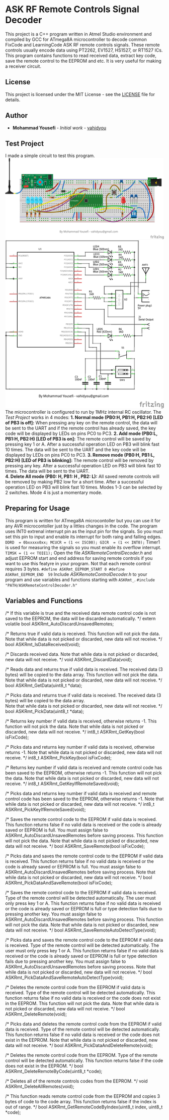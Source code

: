 # ASK RF Remote Controls Signal Decoder
This project is a C++ program written in Atmel Studio environment and compiled by GCC for ATmega8A microcontroller to decode common FixCode and LearningCode ASK RF remote controls signals. These remote controls usually encode data using PT2262, EV1527, HS1527, or RT1527 ICs. This program contains functions to read received data, extract key code, save the remote control to the EEPROM and etc. It is very useful for making a receiver circuit.
## License
This project is licensed under the MIT License - see the [LICENSE](LICENSE) file for details.
## Author
* **Mohammad Yousefi** - *Initial work* - [vahidyou](https://github.com/vahidyou)
## Test Project
I made a simple circuit to test this program.
![ASK Remote Controls Decoder](Test%20Circuit/ASKRmtCntrlDcdr_bb.png)
![ASK Remote Controls Decoder](Test%20Circuit/ASKRmtCntrlDcdr_schem.png)
The microcontroller is configured to run by 1MHz internal RC oscillator.
The *Test Project* works in 4 modes:
**1. Normal mode (PB0:H, PB1:H, PB2:H) [LED of PB3 is off]:** When pressing any key on the remote control, the data will be sent to the UART and if the remote control has already saved, the key code will be displayed by LEDs on pins PC0 to PC3.
**2. Add mode (PB0:L, PB1:H, PB2:H) [LED of PB3 is on]:** The remote control will be saved by pressing key 1 or A. After a successful operation LED on PB3 will blink fast 10 times. The data will be sent to the UART and the key code will be displayed by LEDs on pins PC0 to PC3.
**3. Remove mode (PB0:H, PB1:L, PB2:H) [LED of PB3 is blinking]:** The remote control will be removed by pressing any key. After a successful operation LED on PB3 will blink fast 10 times. The data will be sent to the UART.  
**4. Delete All mode (PB0: H, PB1: H , PB2: L):** All saved remote controls will be removed by making PB2 low for a short time. After a successful operation LED on PB3 will blink fast 10 times.
Modes 1-3 can be selected by 2 switches. Mode 4 is just a momentary mode.
## Preparing for Usage
This program is written for ATmega8A microcontoller but you can use it for any AVR microcontoller just by a littles changes in the code.
The program uses INT0 extrenal interrupt pin as the input pin for the signals. So you must set this pin to input and enable its interrupt for both raing and falling edges.
``
DDRD  = 0bxxxxx0xx;
MCUCR = (1 << ISC00);
GICR  = (1 << INT0);
``
Timer1 is used for measuring the signals so you must enable its overflow interrupt.
``
TIMSK = (1 << TOIE1);
``
Open the file *ASKRemoteControlDecoder.h* and adjust EEPROM start and end address for saving remote controls if you want to use this featyre in your program. Not that each remote control requires 3 bytes.
``
#define ASKRmt_EEPROM_START 0
#define ASKRmt_EEPROM_END  59
``
Include *ASKRemoteControlDecoder.h* to your program and use variables and functions starting with `ASKRmt_`.
``
#include "PATH/ASKRemoteControlDecoder.h"
``
## Variables and Functions
/* If this variable is true and the received data remote control code is not saved to
   the EEPROM, the data will be discarded automatically. */
extern volatile bool ASKRmt_AutoDiscardUnsavedRemotes;

/* Returns true if valid data is received.
   This function will not pick the data. 
   Note that while data is not picked or discarded, new data will not receive. */
bool ASKRmt_IsDataReceived(void);

/* Discards received data.
   Note that while data is not picked or discarded, new data will not receive. */
void ASKRmt_DiscardData(void);

/* Reads data and returns true if valid data is received.
   The received data (3 bytes) will be copied to the data array. 
   This function will not pick the data.
   Note that while data is not picked or discarded, new data will not receive. */
bool ASKRmt_GetData(uint8_t *data);

/* Picks data and returns true if valid data is received.
   The received data (3 bytes) will be copied to the data array.    
   Note that while data is not picked or discarded, new data will not receive. */
bool ASKRmt_PickData(uint8_t *data);

/* Returns key number if valid data is received, otherwise returns -1.
   This function will not pick the data.
   Note that while data is not picked or discarded, new data will not receive. */
int8_t ASKRmt_GetKey(bool isFixCode);

/* Picks data and returns key number if valid data is received, otherwise returns -1.
   Note that while data is not picked or discarded, new data will not receive. */
int8_t ASKRmt_PickKey(bool isFixCode);

/* Returns key number if valid data is received and remote control code has been
   saved to the EEPROM, otherwise returns -1.
   This function will not pick the data.
   Note that while data is not picked or discarded, new data will not receive. */
int8_t ASKRmt_GetKeyIfRemoteSaved(void);

/* Picks data and returns key number if valid data is received and remote control code has been
   saved to the EEPROM, otherwise returns -1.
   Note that while data is not picked or discarded, new data will not receive. */
int8_t ASKRmt_PickKeyIfRemoteSaved(void);

/* Saves the remote control code to the EEPROM if valid data is received.
   This function returns false if no valid data is received or the code is already saved or
   EEPROM is full.
   You must assign false to ASKRmt_AutoDiscardUnsavedRemotes before saving process.
   This function will not pick the data.
   Note that while data is not picked or discarded, new data will not receive. */
bool ASKRmt_SaveRemote(bool isFixCode);

/* Picks data and saves the remote control code to the EEPROM if valid data is received.
   This function returns false if no valid data is received or the code is already saved or
   EEPROM is full.
   You must assign false to ASKRmt_AutoDiscardUnsavedRemotes before saving process.
   Note that while data is not picked or discarded, new data will not receive. */
bool ASKRmt_PickDataAndSaveRemote(bool isFixCode);

/* Saves the remote control code to the EEPROM if valid data is received. Type of the remote 
   control will be detected automatically. The user must only press key 1 or A.
   This function returns false if no valid data is received or the code is already saved or
   EEPROM is full or type detection fails due to pressing another key.
   You must assign false to ASKRmt_AutoDiscardUnsavedRemotes before saving process.
   This function will not pick the data.
   Note that while data is not picked or discarded, new data will not receive. */
bool ASKRmt_SaveRemoteAutoDetectType(void);

/* Picks data and saves the remote control code to the EEPROM if valid data is received. Type 
   of the remote control will be detected automatically. The user must only press key 1 or A.
   This function returns false if no valid data is received or the code is already saved or
   EEPROM is full or type detection fails due to pressing another key.
   You must assign false to ASKRmt_AutoDiscardUnsavedRemotes before saving process.
   Note that while data is not picked or discarded, new data will not receive. */
bool ASKRmt_PickDataAndSaveRemoteAutoDetectType(void);

/* Deletes the remote control code from the EEPROM if valid data is received. Type of the remote 
   control will be detected automatically.
   This function returns false if no valid data is received or the code does not exist in the EEPROM.
   This function will not pick the data.
   Note that while data is not picked or discarded, new data will not receive. */
bool ASKRmt_DeleteRemote(void);

/* Picks data and deletes the remote control code from the EEPROM if valid data is received. Type 
   of the remote control will be detected automatically.
   This function returns false if no valid data is received or the code does not exist in the EEPROM.
   Note that while data is not picked or discarded, new data will not receive. */
bool ASKRmt_PickDataAndDeleteRemote(void);

/* Deletes the remote control code from the EEPROM. Type of the remote control will be detected 
   automatically.
   This function returns false if the code does not exist in the EEPROM. */
bool ASKRmt_DeleteRemoteByCode(uint8_t *code);

/* Deletes all of the remote controls codes from the EEPROM. */
void ASKRmt_DeleteAllRemotes(void);

/* This function reads remote control code from the EEPROM and copies 3 bytes of code to the 
   code array. 
   This function returns false if the index is out of range. */
bool ASKRmt_GetRemoteCodeByIndex(uint8_t index, uint8_t *code);
